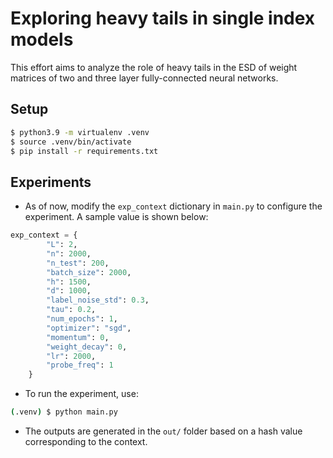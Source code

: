 # Exploring heavy tails in single index models

This effort aims to analyze the role of heavy tails in the ESD of weight matrices of two and three layer fully-connected neural networks.

## Setup

```bash
$ python3.9 -m virtualenv .venv
$ source .venv/bin/activate
$ pip install -r requirements.txt
```

## Experiments

- As of now, modify the `exp_context` dictionary in `main.py` to configure the experiment. A sample value is shown below:
```py
exp_context = {
        "L": 2,
        "n": 2000,
        "n_test": 200,
        "batch_size": 2000,
        "h": 1500,
        "d": 1000,
        "label_noise_std": 0.3,
        "tau": 0.2,
        "num_epochs": 1,
        "optimizer": "sgd",
        "momentum": 0,
        "weight_decay": 0,
        "lr": 2000,
        "probe_freq": 1
    }
```

- To run the experiment, use:
```bash
(.venv) $ python main.py
```

- The outputs are generated in the `out/` folder based on a hash value corresponding to the context.